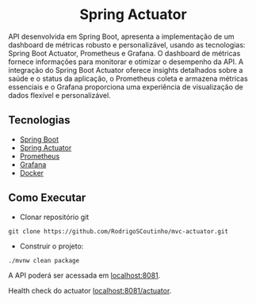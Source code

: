 <h1 align="center">
  Spring Actuator
</h1>


API desenvolvida em Spring Boot, apresenta a implementação de um dashboard de métricas robusto e personalizável, usando as tecnologias: Spring Boot Actuator, Prometheus e Grafana. O dashboard de métricas fornece informações para monitorar e otimizar o desempenho da API. A integração do Spring Boot Actuator oferece insights detalhados sobre a saúde e o status da aplicação, o Prometheus coleta e armazena métricas essenciais e o Grafana proporciona uma experiência de visualização de dados flexível e personalizável.

## Tecnologias

- [Spring Boot](https://spring.io/projects/spring-boot)
- [Spring Actuator](https://docs.spring.io/spring-boot/docs/current/reference/html/actuator.html#actuator)
- [Prometheus](https://prometheus.io/docs/introduction/overview/)
- [Grafana](https://grafana.com/docs/?pg=oss-graf&plcmt=quick-links)
- [Docker](https://www.docker.com/)



## Como Executar

- Clonar repositório git
```
git clone https://github.com/RodrigoSCoutinho/mvc-actuator.git
```
- Construir o projeto:
```
./mvnw clean package
```


A API poderá ser acessada em [localhost:8081](http://localhost:8081).

Health check do actuator [localhost:8081/actuator](http://localhost:8081/actuator).